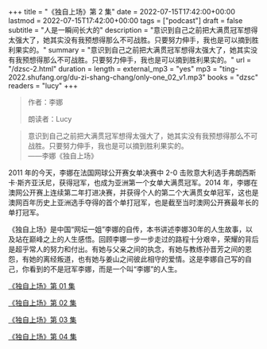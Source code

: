 +++
title = "《独自上场》第 2 集"
date = 2022-07-15T17:42:00+00:00
lastmod = 2022-07-15T17:42:00+00:00
tags = ["podcast"]
draft = false
subtitle = "人是一瞬间长大的"
description = "意识到自己之前把大满贯冠军想得太强大了，她其实没有我预想得那么不可战胜。只要努力伸手，我也是可以摘到胜利果实的。"
summary = "意识到自己之前把大满贯冠军想得太强大了，她其实没有我预想得那么不可战胜。只要努力伸手，我也是可以摘到胜利果实的。"
url = "/dzsc-2.html"
duration = 
length = 
external_mp3 = "yes"
mp3 = "ting-2022.shufang.org/du-zi-shang-chang/only-one_02_v1.mp3"
books = "dzsc"
readers = "lucy"
+++

> 作者：李娜
>
> 朗读者：Lucy

> 意识到自己之前把大满贯冠军想得太强大了，她其实没有我预想得那么不可战胜。只要努力伸手，我也是可以摘到胜利果实的。  
> ——李娜《独自上场》

2011 年的今天，李娜在法国网球公开赛女单决赛中 2-0 击败意大利选手弗朗西斯卡·斯齐亚沃尼，获得冠军，也成为亚洲第一个女单大满贯冠军。2014 年，李娜在澳网公开赛上连续第二年打进决赛，并获得个人的第二个大满贯女单冠军，这也是澳网百年历史上亚洲选手夺得的首个单打冠军，也是截至当时澳网公开赛最年长的单打冠军。

《独自上场》是中国“网坛一姐”李娜的自传，本书讲述李娜30年的人生故事，以及站在巅峰之上的人生感悟。回顾李娜一步一步走过的路程十分艰辛，荣耀的背后是超乎常人的努力和付出。有她与父亲之间的执念，有她与教练孙晋芳之间的恩怨，有她的离经叛道，也有她与姜山之间彼此相守的爱情。这是李娜自己写的自己，你看到的不是冠军李娜，而是一个叫“李娜”的人生。

[《独自上场》第 01 集](./dzsc-1.html)

[《独自上场》第 02 集](./dzsc-2.html)

[《独自上场》第 03 集](./dzsc-3.html)

[《独自上场》第 04 集](./dzsc-4.html)
